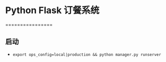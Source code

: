 # Python Flask 订餐系统
================
## 启动
- `export ops_config=local|production && python manager.py runserver`